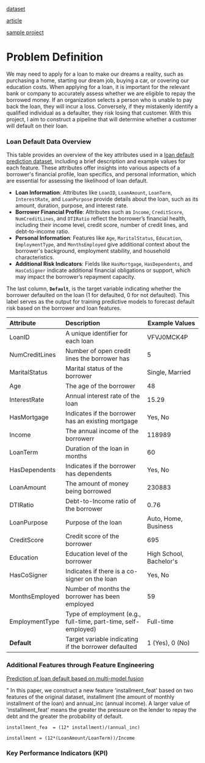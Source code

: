 [dataset](https://www.kaggle.com/datasets/nikhil1e9/loan-default/data)

[article](https://pdf.sciencedirectassets.com/777796/1-s2.0-S2666764923X00046/1-s2.0-S2666764923000218/main.pdf?X-Amz-Security-Token=IQoJb3JpZ2luX2VjEH0aCXVzLWVhc3QtMSJHMEUCIQCo6yLxh1kIlxWFSvB9px9u5uqlT4RYSP6k2hxcdnbbZAIgTfmpKBzb92IOQkHcPhk0Kza9COFHXl4EOp3AQqeH71AquwUI9f%2F%2F%2F%2F%2F%2F%2F%2F%2F%2FARAFGgwwNTkwMDM1NDY4NjUiDOnhNFzfhUUEM0PzYSqPBb0BgBY6ApBwOMKGu%2FoglJeZOllfV%2B2L0iWrcZgwi%2BzEq%2FCTDOSufc8%2FkuymU4SBb2TWbMKmOueYy0QR27Hw%2BDi8RW%2B%2BfYIHPaa7Y0UkjnV7sGynOgmOBTE%2ByCb7LF8f3MrAa%2F300exgB%2BRCpmtIXQ3xj1PVqTZIj9TcD1tiQg3wCGHmsj1DbtJremXvRFEcdVQDiLzUXD%2BgtOAOaIEKS0fPKe%2Fde5Vy6VJjlMDIphQSNrXS3T2I8zU1SjRCEmlQ%2Bipw7c0vaKqmUxxl6%2FGF1HMgFfGzKVnIxwM7Ymyp6vRLyKAWm9UdhShKKt8LVggfwgwM74g08WeuWSCJLzHgks9mjUFkem2nstR1sSHrIRW3jUrKifdoerjVYt3vWiCngKgT%2F3OznPKtls2AZWwzKlh1anvAsWK9qf7Flk85T1ZsQza7k5WdvfHNXh6BaribFAU4PDceHPnN4actrSwp6vjXzN8JOIKQJK%2FSyMq2zIZEMPrZuiMxXQZoQAQMMHRu9Luz1hDZpBmczMwrtWY0VakhoOQO36HjC0ejvnD7kuaOw1XWTE%2BHAM64PXEGC2iV8g103MBeGgEjy2Zv2KpaRxI5Du39LfQAnv4CZqZSeqCKNMJOy7juOIBvY5zMx5q3xryCB7KPdo0I6gqduksvdLNheKkT1BV4DD0oakt%2BLdTCgqvf5GC1Uz0IQk7ApEW3lJ%2FNzBw2VU4ysb9d%2BcWgkspkyPAGe%2B91vnz7dn49oZ7EneZrNsy8ecD8UJjWuJTQ%2FFg59KyeFBIQl7W2sVNesR2LaKol7Tu2Ig5AUd1dZGSRfNwkg1uxvdyiLwZfPIunszjBkJ%2B5VCTuAWYIYMOiJgbzOVODK9x3xT9jLSuvKSgwmdOkuQY6sQHh1IOueMR52IAUPtfcJtlV5HJnHkANAJMpviWszQmW0ieWBjGCmv5iTgWM7E%2FPE14d%2FxAP%2BgXY6ANLGUuMn9Q%2Fh%2FCm26xdPj%2BjP7SX2l1BCgmdB4rGflo7X0zftWo6uOYWMkEfifV8taLWbFIRMfryBDfoR%2BDJY91GFpLKn8eiLLjiyS5xFix2kKqzfBTApcAXyoLIzB9oDynv5nIomfWFjDoinEVTmWXvgQg%2B3wLdpOU%3D&X-Amz-Algorithm=AWS4-HMAC-SHA256&X-Amz-Date=20241104T203311Z&X-Amz-SignedHeaders=host&X-Amz-Expires=300&X-Amz-Credential=ASIAQ3PHCVTYUHTFC7EU%2F20241104%2Fus-east-1%2Fs3%2Faws4_request&X-Amz-Signature=059fb38754ae008207a16ca37d36a23103922d977761b7161bf034fffea1cbf1&hash=4957cf8a41f93fc0a5dafef931b8f417a33d6bcf5536a901ba1aaa6cc49f58ba&host=68042c943591013ac2b2430a89b270f6af2c76d8dfd086a07176afe7c76c2c61&pii=S2666764923000218&tid=spdf-1097699e-a6c1-4c73-9610-0e8815b7cad8&sid=a3db921a664a9149979b718598636f6d2efegxrqb&type=client&tsoh=d3d3LnNjaWVuY2VkaXJlY3QuY29t&ua=12105f020b5056540505&rr=8dd760ac5e05d406&cc=tr)



[sample project](https://www.analyticsvidhya.com/blog/2022/04/predicting-possible-loan-default-using-machine-learning/)


# Problem Definition


We may need to apply for a loan to make our dreams a reality, such as purchasing a home, starting our dream job, buying a car, or covering our education costs. When applying for a loan, it is important for the relevant bank or company to accurately assess whether we are eligible to repay the borrowed money. If an organization selects a person who is unable to pay back the loan, they will incur a loss. Conversely, if they mistakenly identify a qualified individual as a defaulter, they risk losing that customer. With this project, I aim to construct a pipeline that will determine whether a customer will default on their loan.



### Loan Default Data Overview

This table provides an overview of the key attributes used in a [loan default prediction dataset](https://www.kaggle.com/datasets/nikhil1e9/loan-default/data), including a brief description and example values for each feature. These attributes offer insights into various aspects of a borrower's financial profile, loan specifics, and personal information, which are essential for assessing the likelihood of loan default.

- **Loan Information**: Attributes like `LoanID`, `LoanAmount`, `LoanTerm`, `InterestRate`, and `LoanPurpose` provide details about the loan, such as its amount, duration, purpose, and interest rate.
- **Borrower Financial Profile**: Attributes such as `Income`, `CreditScore`, `NumCreditLines`, and `DTIRatio` reflect the borrower’s financial health, including their income level, credit score, number of credit lines, and debt-to-income ratio.
- **Personal Information**: Features like `Age`, `MaritalStatus`, `Education`, `EmploymentType`, and `MonthsEmployed` give additional context about the borrower's background, employment stability, and household characteristics.
- **Additional Risk Indicators**: Fields like `HasMortgage`, `HasDependents`, and `HasCoSigner` indicate additional financial obligations or support, which may impact the borrower’s repayment capacity.

The last column, **`Default`**, is the target variable indicating whether the borrower defaulted on the loan (1 for defaulted, 0 for not defaulted). This label serves as the output for training predictive models to forecast default risk based on the borrower and loan features.

| Attribute         | Description                                                   | Example Values            |
|:------------------|:--------------------------------------------------------------|---------------------------|
| LoanID            | A unique identifier for each loan                             | VFVJ0MCK4P                |
| NumCreditLines    | Number of open credit lines the borrower has                  | 5                         |
| MaritalStatus     | Marital status of the borrower                                | Single, Married           |
| Age               | The age of the borrower                                       | 48                        |
| InterestRate      | Annual interest rate of the loan                              | 15.29                     |
| HasMortgage       | Indicates if the borrower has an existing mortgage            | Yes, No                   |
| Income            | The annual income of the borrowerr                            | 118989                    |
| LoanTerm          | Duration of the loan in months                                | 60                        |
| HasDependents     | Indicates if the borrower has dependents                      | Yes, No                   |
| LoanAmount        | The amount of money being borrowed                            | 230883                    |
| DTIRatio          | Debt-to-Income ratio of the borrower                          | 0.76                      |
| LoanPurpose       | Purpose of the loan                                           | Auto, Home, Business      |
| CreditScore       | Credit score of the borrower                                  | 695                       |
| Education         | Education level of the borrower                               | High School, Bachelor's   |
| HasCoSigner       | Indicates if there is a co-signer on the loan                 | Yes, No                   |
| MonthsEmployed    | Number of months the borrower has been employed               | 59                        |
| EmploymentType    | Type of employment (e.g., full-time, part-time, self-employed)| Full-time                 |
| __Default__       | Target variable indicating if the borrower defaulted          | 1 (Yes), 0 (No)           |

### Additional Features through Feature Engineering

[Prediction of loan default based on multi-model fusion](https://www.sciencedirect.com/science/article/pii/S1877050922000953)

" In this paper, we construct a new feature 'installment_feat' based on two features of the
original dataset, installment (the amount of monthly installment of the loan) and annual_inc (annual income).
A larger value of 'installment_feat' means the greater the pressure on the lender to repay the debt and the
greater the probability of default.

```installment_fea  = (12* installment)/(annual_inc)```

```installment = (12*(LoanAmount/LoanTerm))/Income```



### Key Performance Indicators (KPI)
